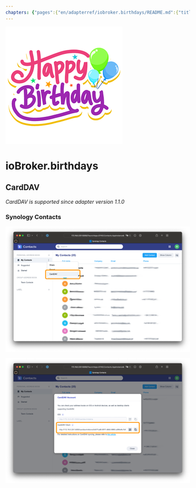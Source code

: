 ```yaml
---
chapters: {"pages":{"en/adapterref/iobroker.birthdays/README.md":{"title":{"en":"ioBroker.birthdays"},"content":"en/adapterref/iobroker.birthdays/README.md"},"en/adapterref/iobroker.birthdays/ical.md":{"title":{"en":"ioBroker.birthdays"},"content":"en/adapterref/iobroker.birthdays/ical.md"},"en/adapterref/iobroker.birthdays/carddav.md":{"title":{"en":"ioBroker.birthdays"},"content":"en/adapterref/iobroker.birthdays/carddav.md"}}}
---
```

![Logo](../../admin/birthdays.png)

# ioBroker.birthdays

## CardDAV

*CardDAV is supported since adapter version 1.1.0*

### Synology Contacts

![CardDAV Settings Synology](./img/carddav-synology-settings.png)

![CardDAV URL Synology](./img/carddav-synology-url.png)
